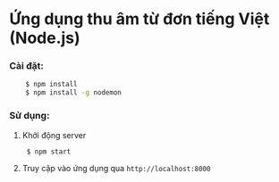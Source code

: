 Ứng dụng thu âm từ đơn tiếng Việt (Node.js)
=========================

### Cài đặt:

```bash
    $ npm install
    $ npm install -g nodemon
```

### Sử dụng:

1. Khởi động server

        $ npm start

2. Truy cập vào ứng dụng qua `http://localhost:8000`
